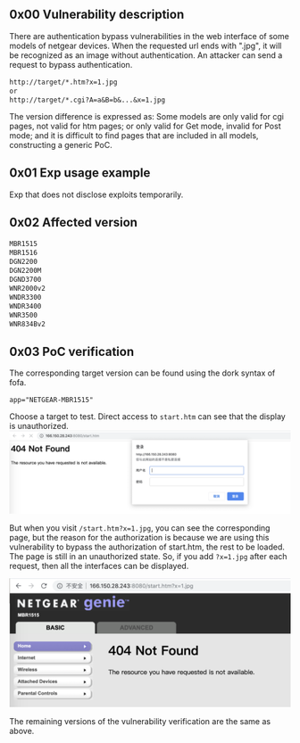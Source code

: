 ## 0x00 Vulnerability description

There are authentication bypass vulnerabilities in the web interface of some models of netgear devices. When the requested url ends with ".jpg", it will be recognized as an image without authentication.
An attacker can send a request to bypass authentication.

```
http://target/*.htm?x=1.jpg
or
http://target/*.cgi?A=a&B=b&...&x=1.jpg
```
The version difference is expressed as: Some models are only valid for cgi pages, not valid for htm pages; or only valid for Get mode, invalid for Post mode;  and it is difficult to find pages that are included in all models, constructing a generic PoC.

## 0x01 Exp usage example

Exp that does not disclose exploits temporarily.

## 0x02 Affected version
```
MBR1515
MBR1516
DGN2200
DGN2200M
DGND3700
WNR2000v2
WNDR3300
WNDR3400
WNR3500
WNR834Bv2
```

## 0x03 PoC verification
The corresponding target version can be found using the dork syntax of fofa.
```
app="NETGEAR-MBR1515"
```
Choose a target to test.
Direct access to `start.htm` can see that the display is unauthorized.
![639ac82e913fa9f7efc49659a2a60cd5](img/1F268D6D-8F31-46A8-8D4A-50AFA2C63CF5.png)

But when you visit `/start.htm?x=1.jpg`, you can see the corresponding page, but the reason for the authorization is because we are using this vulnerability to bypass the authorization of start.htm, the rest to be loaded. The page is still in an unauthorized state. So, if you add `?x=1.jpg` after each request, then all the interfaces can be displayed.

![bb47a128156611ce51405f5ec14c04ab](img/F6A46FA3-B998-4136-A526-8530B354EB9D.png)

The remaining versions of the vulnerability verification are the same as above.